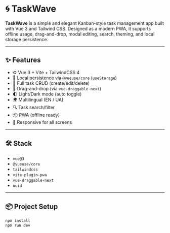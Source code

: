 # 🌀 TaskWave

**TaskWave** is a simple and elegant Kanban-style task management app built with Vue 3 and Tailwind CSS. Designed as a modern PWA, it supports offline usage, drag-and-drop, modal editing, search, theming, and local storage persistence.

---

## ✨ Features

- ⚙️ Vue 3 + Vite + TailwindCSS 4
- 🧠 Local persistence via `@vueuse/core` (`useStorage`)
- 🎯 Full task CRUD (create/edit/delete)
- 🔀 Drag-and-drop (via `vue-draggable-next`)
- 🌓 Light/Dark mode (auto toggle)
- 🌍 Multilingual (EN / UA)
- 🔍 Task search/filter
- 📦 PWA (offline ready)
- 📱 Responsive for all screens

---

## 🛠 Stack

- `vue@3`
- `@vueuse/core`
- `tailwindcss`
- `vite-plugin-pwa`
- `vue-draggable-next`
- `uuid`

---

## 📦 Project Setup

```bash
npm install
npm run dev